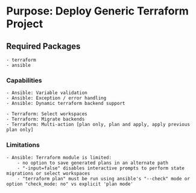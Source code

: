 # Purpose: Deploy Generic Terraform Project

## Required Packages

    - terraform
    - ansible

### Capabilities
    
    - Ansible: Variable validation
    - Ansible: Exception / error handling
    - Ansible: Dynamic terraform backend support

    - Terraform: Select workspaces
    - Terraform: Migrate backends
    - Terraform: Multi-action [plan only, plan and apply, apply previous plan only]

### Limitations

    - Ansible: Terraform module is limited:
        - no option to save generated plans in an alternate path
        - "-input=false" disables interactive prompts to perform state migrations or select workspaces
        - "terraform plan" must be run using ansible's "--check" mode or option "check_mode: no" vs explicit 'plan mode'


